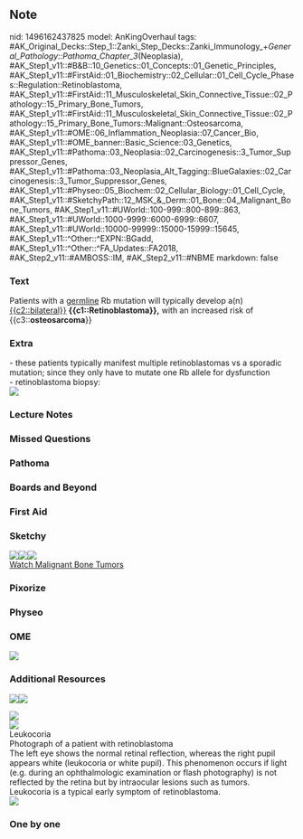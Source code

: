 ## Note
nid: 1496162437825
model: AnKingOverhaul
tags: #AK_Original_Decks::Step_1::Zanki_Step_Decks::Zanki_Immunology_+_General_Pathology::Pathoma_Chapter_3_(Neoplasia), #AK_Step1_v11::#B&B::10_Genetics::01_Concepts::01_Genetic_Principles, #AK_Step1_v11::#FirstAid::01_Biochemistry::02_Cellular::01_Cell_Cycle_Phases::Regulation::Retinoblastoma, #AK_Step1_v11::#FirstAid::11_Musculoskeletal_Skin_Connective_Tissue::02_Pathology::15_Primary_Bone_Tumors, #AK_Step1_v11::#FirstAid::11_Musculoskeletal_Skin_Connective_Tissue::02_Pathology::15_Primary_Bone_Tumors::Malignant::Osteosarcoma, #AK_Step1_v11::#OME::06_Inflammation_Neoplasia::07_Cancer_Bio, #AK_Step1_v11::#OME_banner::Basic_Science::03_Genetics, #AK_Step1_v11::#Pathoma::03_Neoplasia::02_Carcinogenesis::3_Tumor_Suppressor_Genes, #AK_Step1_v11::#Pathoma::03_Neoplasia_Alt_Tagging::BlueGalaxies::02_Carcinogenesis::3_Tumor_Suppressor_Genes, #AK_Step1_v11::#Physeo::05_Biochem::02_Cellular_Biology::01_Cell_Cycle, #AK_Step1_v11::#SketchyPath::12_MSK_&_Derm::01_Bone::04_Malignant_Bone_Tumors, #AK_Step1_v11::#UWorld::100-999::800-899::863, #AK_Step1_v11::#UWorld::1000-9999::6000-6999::6607, #AK_Step1_v11::#UWorld::10000-99999::15000-15999::15645, #AK_Step1_v11::^Other::^EXPN::BGadd, #AK_Step1_v11::^Other::^FA_Updates::FA2018, #AK_Step2_v11::#AMBOSS::IM, #AK_Step2_v11::#NBME
markdown: false

### Text
<div>
  Patients with a <u>germline</u> Rb mutation will typically
  develop a(n) <u>{{c2::bilateral}}</u>
  <b>{{c1::Retinoblastoma}},</b> with an increased risk of
  {{c3::<b>osteosarcoma</b>}}
</div>

### Extra
<div>
  - these patients typically manifest multiple retinoblastomas vs a
  sporadic mutation; since they only have to mutate one Rb allele
  for dysfunction
</div>
<div>
  <div>
    - retinoblastoma biopsy:
  </div>
  <div><img src="paste-134213433032705.jpg"></div>
</div>

### Lecture Notes


### Missed Questions


### Pathoma


### Boards and Beyond


### First Aid


### Sketchy
<div><img src="osteosarcoma%20RB.jpg"><img src=
"osteosarcoma%20common%20_1566160514431.jpg"><img src=
"Zoverall%20picture-32c618a0f13e2b68b866f65c43475c13fd11edd7_1566160514431.jpg"></div><a href="https://dashboard.sketchy.com/study/medical/courses/medical-pathophysiology/units/medical-pathophysiology-musculoskeletal-derm/videos/medical-pathophysiology-musculoskeletal-and-derm-bone-malignant-bone-tumors?utm_source=anki&utm_medium=partnership&utm_campaign=february_update&utm_content=medical">Watch
Malignant Bone Tumors</a>

### Pixorize


### Physeo


### OME
<div class="ome-widget">
  <a href="https://onlinemeded.org/spa/genetics?ref=anki"><img src=
  "_OME_AnkiFlashcards_Topic_2.png"></a>
</div>

### Additional Resources
<img src="big_58ef3ecdceff7.jpg"><img src=
"paste-e54c82917de2033dfc27018855183f7fc23840de.jpg">
<div>
  <img src="paste-cd06866b69841f55688bb2458bd09164b262de8a.jpg">
  <div><img src="big_5866342036c92.jpg"></div>
  <div>
    <div>
      <div>
        Leukocoria
      </div>
    </div>
    <div>
      <div>
        <div>
          Photograph of a patient with retinoblastoma
        </div>
        <div>
          The left eye shows the normal retinal reflection, whereas
          the right pupil appears white (leukocoria or white
          pupil). This phenomenon occurs if light (e.g. during an
          ophthalmologic examination or flash photography) is not
          reflected by the retina but by intraocular lesions such
          as tumors.
        </div>
        <div>
          Leukocoria is a typical early symptom of retinoblastoma.
        </div>
      </div>
    </div>
  </div>
</div><img src=
"Screen%20Shot%202019-08-28%20at%208.39.09%20AM.png">

### One by one

